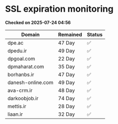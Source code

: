# SSL expiration monitoring

**Checked on 2025-07-24 04:56**

| Domain | Remained | Status       |
|--------|----------|--------------|
| dpe.ac     | 47 Day   | ✅ |
| dpedu.ir     | 49 Day   | ✅ |
| dpgoal.com     | 22 Day   | ✅ |
| dpmaharat.com     | 35 Day   | ✅ |
| borhanbs.ir     | 47 Day   | ✅ |
| danesh-online.com     | 49 Day   | ✅ |
| ava-crm.ir     | 48 Day   | ✅ |
| darkoobjob.ir     | 74 Day   | ✅ |
| mettis.ir     | 28 Day   | ✅ |
| liaan.ir     | 32 Day   | ✅ |
